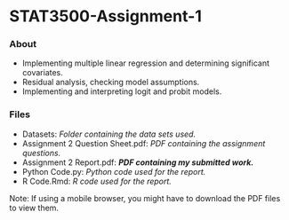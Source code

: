 # STAT3500-Assignment-1

### About
* Implementing multiple linear regression and determining significant covariates.
* Residual analysis, checking model assumptions.
* Implementing and interpreting logit and probit models.


### Files
* Datasets: *Folder containing the data sets used.*
* Assignment 2 Question Sheet.pdf: *PDF containing the assignment questions.*
* Assignment 2 Report.pdf: ***PDF containing my submitted work.***
* Python Code.py: *Python code used for the report.*
* R Code.Rmd: *R code used for the report.*

Note: If using a mobile browser, you might have to download the PDF files to view them.
